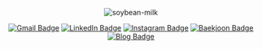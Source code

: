 

<div align=center>  
 
![soybean-milk](https://user-images.githubusercontent.com/26589915/175798056-84188945-062f-4269-9215-6372bedc2bbf.jpg)

[![Gmail Badge](https://img.shields.io/badge/-Gmail-d14836?style=for-the-badge&logo=Gmail&logoColor=white&link=mailto:yeondiary@gmail.com)](mailto:yeondiary@gmail.com)
[![LinkedIn Badge](http://img.shields.io/badge/-LinkedIn-0e76a8?style=for-the-badge&logo=LinkedIn&logoColor=white&link=https://www.linkedin.com/in/%EC%8A%B9%EC%97%B0-%EC%9D%B4-bb5896224/)](https://www.linkedin.com/in/%EC%8A%B9%EC%97%B0-%EC%9D%B4-bb5896224/) 
[![Instagram Badge](https://img.shields.io/badge/-Instagram-dd2a7b?style=for-the-badge&logo=instagram&logoColor=white&link=https://www.instagram.com/yd.note/)](https://www.instagram.com/yd.note/)
[![Baekjoon Badge](http://img.shields.io/badge/-Baekjoon-007BC8?style=for-the-badge&link=https://www.acmicpc.net/user/lsyn97)](https://www.acmicpc.net/user/lsyn97) 
[![Blog Badge](http://img.shields.io/badge/-Tech%20Blog-000000?style=for-the-badge&link=https://n-square.tistory.com/)](https://n-square.tistory.com/)


</div>
